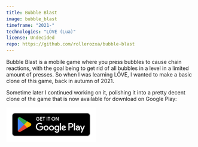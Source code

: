 ```yaml
---
title: Bubble Blast
image: bubble_blast
timeframe: "2021-"
technologies: "LÖVE (Lua)"
license: Undecided
repo: https://github.com/rollerozxa/bubble-blast
---
```


Bubble Blast is a mobile game where you press bubbles to cause chain reactions, with the goal being to get rid of all bubbles in a level in a limited amount of presses. So when I was learning LÖVE, I wanted to make a basic clone of this game, back in autumn of 2021.

Sometime later I continued working on it, polishing it into a pretty decent clone of the game that is now available for download on Google Play:

<a href='https://play.google.com/store/apps/details?id=se.voxelmanip.bubbleblast'>
	<img alt='Get it on Google Play' src='/assets/en_badge_web_generic.png' width="240">
</a>
